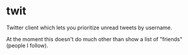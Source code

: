 twit
====

Twitter client which lets you prioritize unread tweets by username.

At the moment this doesn't do much other than show a list of "friends" (people I follow).


